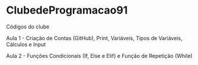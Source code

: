 # ClubedeProgramacao91

Códigos do clube

Aula 1 - Criação de Contas (GitHub), Print, Variáveis, Tipos de Variáveis, Cálculos e Input

Aula 2 - Funções Condicionais (If, Else e Elif) e Função de Repetição (While)
